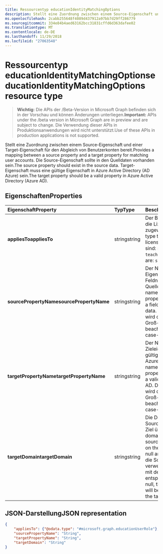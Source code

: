 ```yaml
---
title: Ressourcentyp educationIdentityMatchingOptions
description: Stellt eine Zuordnung zwischen einem Source-Eigenschaft und einer Target-Eigenschaft für den Abgleich von Benutzerkonten bereit. Die Source-Eigenschaft sollte in den Quelldaten vorhanden sein. Target-Eigenschaft muss eine gültige Eigenschaft in Azure Active Directory (AD Azure) sein.
ms.openlocfilehash: 2cabb255648f4089d437912a97bb7d29ff286779
ms.sourcegitcommit: 334e84b4aed63162bcc31831cffd6d363dafee02
ms.translationtype: MT
ms.contentlocale: de-DE
ms.lasthandoff: 11/29/2018
ms.locfileid: "27063548"
---
```

# <a name="educationidentitymatchingoptions-resource-type"></a><span data-ttu-id="0635c-105">Ressourcentyp educationIdentityMatchingOptions</span><span class="sxs-lookup"><span data-stu-id="0635c-105">educationIdentityMatchingOptions resource type</span></span>

> <span data-ttu-id="0635c-106">**Wichtig:** Die APIs der /Beta-Version in Microsoft Graph befinden sich in der Vorschau und können Änderungen unterliegen.</span><span class="sxs-lookup"><span data-stu-id="0635c-106">**Important:** APIs under the /beta version in Microsoft Graph are in preview and are subject to change.</span></span> <span data-ttu-id="0635c-107">Die Verwendung dieser APIs in Produktionsanwendungen wird nicht unterstützt.</span><span class="sxs-lookup"><span data-stu-id="0635c-107">Use of these APIs in production applications is not supported.</span></span>

<span data-ttu-id="0635c-108">Stellt eine Zuordnung zwischen einem Source-Eigenschaft und einer Target-Eigenschaft für den Abgleich von Benutzerkonten bereit.</span><span class="sxs-lookup"><span data-stu-id="0635c-108">Provides a mapping between a source property and a target property for matching user accounts.</span></span> <span data-ttu-id="0635c-109">Die Source-Eigenschaft sollte in den Quelldaten vorhanden sein.</span><span class="sxs-lookup"><span data-stu-id="0635c-109">The source property should exist in the source data.</span></span> <span data-ttu-id="0635c-110">Target-Eigenschaft muss eine gültige Eigenschaft in Azure Active Directory (AD Azure) sein.</span><span class="sxs-lookup"><span data-stu-id="0635c-110">The target property should be a valid property in Azure Active Directory (Azure AD).</span></span>

## <a name="properties"></a><span data-ttu-id="0635c-111">Eigenschaften</span><span class="sxs-lookup"><span data-stu-id="0635c-111">Properties</span></span>

| <span data-ttu-id="0635c-112">Eigenschaft</span><span class="sxs-lookup"><span data-stu-id="0635c-112">Property</span></span> | <span data-ttu-id="0635c-113">Typ</span><span class="sxs-lookup"><span data-stu-id="0635c-113">Type</span></span> | <span data-ttu-id="0635c-114">Beschreibung</span><span class="sxs-lookup"><span data-stu-id="0635c-114">Description</span></span> |
|:-|:-|:-|
| <span data-ttu-id="0635c-115">**appliesTo**</span><span class="sxs-lookup"><span data-stu-id="0635c-115">**appliesTo**</span></span> | <span data-ttu-id="0635c-116">string</span><span class="sxs-lookup"><span data-stu-id="0635c-116">string</span></span> |  <span data-ttu-id="0635c-117">Der Benutzer Rollentyp die Lizenz zugewiesen.</span><span class="sxs-lookup"><span data-stu-id="0635c-117">The user role type to assign to the license.</span></span> <span data-ttu-id="0635c-118">Mögliche Werte sind: `student` und `teacher`.</span><span class="sxs-lookup"><span data-stu-id="0635c-118">Possible values are: `student`, `teacher`.</span></span>      |
| <span data-ttu-id="0635c-119">**sourcePropertyName**</span><span class="sxs-lookup"><span data-stu-id="0635c-119">**sourcePropertyName**</span></span> | <span data-ttu-id="0635c-120">string</span><span class="sxs-lookup"><span data-stu-id="0635c-120">string</span></span> |  <span data-ttu-id="0635c-121">Der Name der Source-Eigenschaft, die ein Feldname in den Quelldaten sein sollte.</span><span class="sxs-lookup"><span data-stu-id="0635c-121">The name of the source property, which should be a field name in the source data.</span></span> <span data-ttu-id="0635c-122">Diese Eigenschaft wird die Groß-/Kleinschreibung beachtet.</span><span class="sxs-lookup"><span data-stu-id="0635c-122">This property is case-sensitive.</span></span>        |
| <span data-ttu-id="0635c-123">**targetPropertyName**</span><span class="sxs-lookup"><span data-stu-id="0635c-123">**targetPropertyName**</span></span> | <span data-ttu-id="0635c-124">string</span><span class="sxs-lookup"><span data-stu-id="0635c-124">string</span></span> |  <span data-ttu-id="0635c-125">Der Name der Zieleigenschaft, die eine gültige Eigenschaft in Azure AD sein sollte.</span><span class="sxs-lookup"><span data-stu-id="0635c-125">The name of the target property, which should be a valid property in Azure AD.</span></span> <span data-ttu-id="0635c-126">Diese Eigenschaft wird die Groß-/Kleinschreibung beachtet.</span><span class="sxs-lookup"><span data-stu-id="0635c-126">This property is case-sensitive.</span></span>     |
| <span data-ttu-id="0635c-127">**targetDomain**</span><span class="sxs-lookup"><span data-stu-id="0635c-127">**targetDomain**</span></span> | <span data-ttu-id="0635c-128">string</span><span class="sxs-lookup"><span data-stu-id="0635c-128">string</span></span> |  <span data-ttu-id="0635c-129">Die Domäne, mit der Source-Eigenschaft im Ziel übereinstimmen.</span><span class="sxs-lookup"><span data-stu-id="0635c-129">The domain to suffix with the source property to match on the target.</span></span> <span data-ttu-id="0635c-130">Wenn als null angegeben wird, wird die Source-Eigenschaft verwendet werden, der mit der Zieleigenschaft entspricht.</span><span class="sxs-lookup"><span data-stu-id="0635c-130">If provided as null,  the source property will be used to match with the target property.</span></span>        |

## <a name="json-representation"></a><span data-ttu-id="0635c-131">JSON-Darstellung</span><span class="sxs-lookup"><span data-stu-id="0635c-131">JSON representation</span></span>
<!-- {
  "blockType": "resource",
  "optionalProperties": [

  ],
  "@odata.type": "#microsoft.graph.educationIdentityMatchingOptions"
}-->

```json
{
    "appliesTo": {"@odata.type": "#microsoft.graph.educationUserRole"},
    "sourcePropertyName": "String",
    "targetPropertyName": "String",
    "targetDomain": "String"
}
```
